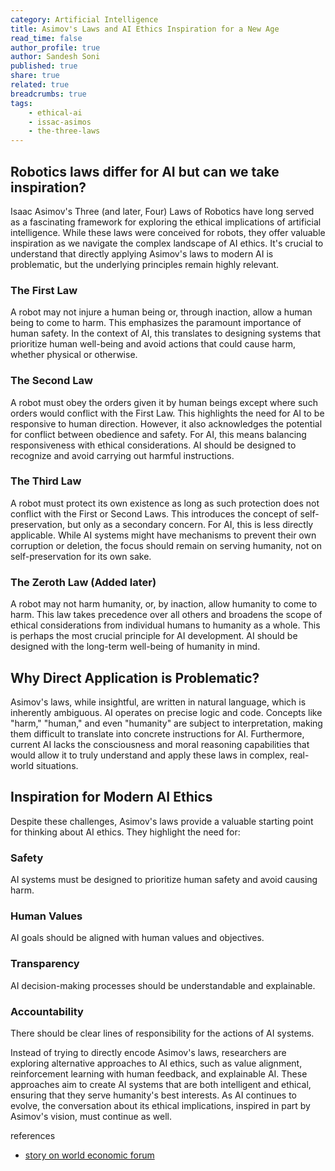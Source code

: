 ```yaml
---
category: Artificial Intelligence
title: Asimov's Laws and AI Ethics Inspiration for a New Age
read_time: false
author_profile: true
author: Sandesh Soni
published: true
share: true
related: true
breadcrumbs: true
tags:
    - ethical-ai
    - issac-asimos
    - the-three-laws
---
```


## Robotics laws differ for AI but can we take inspiration?

Isaac Asimov's Three (and later, Four) Laws of Robotics have long served as a fascinating framework for exploring the ethical implications of artificial intelligence. While these laws were conceived for robots, they offer valuable inspiration as we navigate the complex landscape of AI ethics.  It's crucial to understand that directly applying Asimov's laws to modern AI is problematic, but the underlying principles remain highly relevant.


### The First Law
A robot may not injure a human being or, through inaction, allow a human being to come to harm.  This emphasizes the paramount importance of human safety.  In the context of AI, this translates to designing systems that prioritize human well-being and avoid actions that could cause harm, whether physical or otherwise.

### The Second Law
A robot must obey the orders given it by human beings except where such orders would conflict with the First Law.
This highlights the need for AI to be responsive to human direction. However, it also acknowledges the potential for conflict between obedience and safety.  For AI, this means balancing responsiveness with ethical considerations.  AI should be designed to recognize and avoid carrying out harmful instructions.

### The Third Law
A robot must protect its own existence as long as such protection does not conflict with the First or Second Laws.  This introduces the concept of self-preservation, but only as a secondary concern.  For AI, this is less directly applicable.  While AI systems might have mechanisms to prevent their own corruption or deletion, the focus should remain on serving humanity, not on self-preservation for its own sake.

### The Zeroth Law (Added later)
A robot may not harm humanity, or, by inaction, allow humanity to come to harm.  This law takes precedence over all others and broadens the scope of ethical considerations from individual humans to humanity as a whole.  This is perhaps the most crucial principle for AI development.  AI should be designed with the long-term well-being of humanity in mind.

## Why Direct Application is Problematic?

Asimov's laws, while insightful, are written in natural language, which is inherently ambiguous.  AI operates on precise logic and code. Concepts like "harm," "human," and even "humanity" are subject to interpretation, making them difficult to translate into concrete instructions for AI. Furthermore, current AI lacks the consciousness and moral reasoning capabilities that would allow it to truly understand and apply these laws in complex, real-world situations.

## Inspiration for Modern AI Ethics

Despite these challenges, Asimov's laws provide a valuable starting point for thinking about AI ethics.  They highlight the need for:

### Safety
AI systems must be designed to prioritize human safety and avoid causing harm.
### Human Values
AI goals should be aligned with human values and objectives.
### Transparency
AI decision-making processes should be understandable and explainable.
### Accountability
There should be clear lines of responsibility for the actions of AI systems.

Instead of trying to directly encode Asimov's laws, researchers are exploring alternative approaches to AI ethics, such as value alignment, reinforcement learning with human feedback, and explainable AI.  These approaches aim to create AI systems that are both intelligent and ethical, ensuring that they serve humanity's best interests.  As AI continues to evolve, the conversation about its ethical implications, inspired in part by Asimov's vision, must continue as well.


references
- [story on world economic forum](https://www.weforum.org/stories/2024/10/ai-value-alignment-how-we-can-align-artificial-intelligence-with-human-values/#:~:text=Artificial%20intelligence%20(AI)%20value%20alignment,human%20values%20and%20ethical%20principles)
